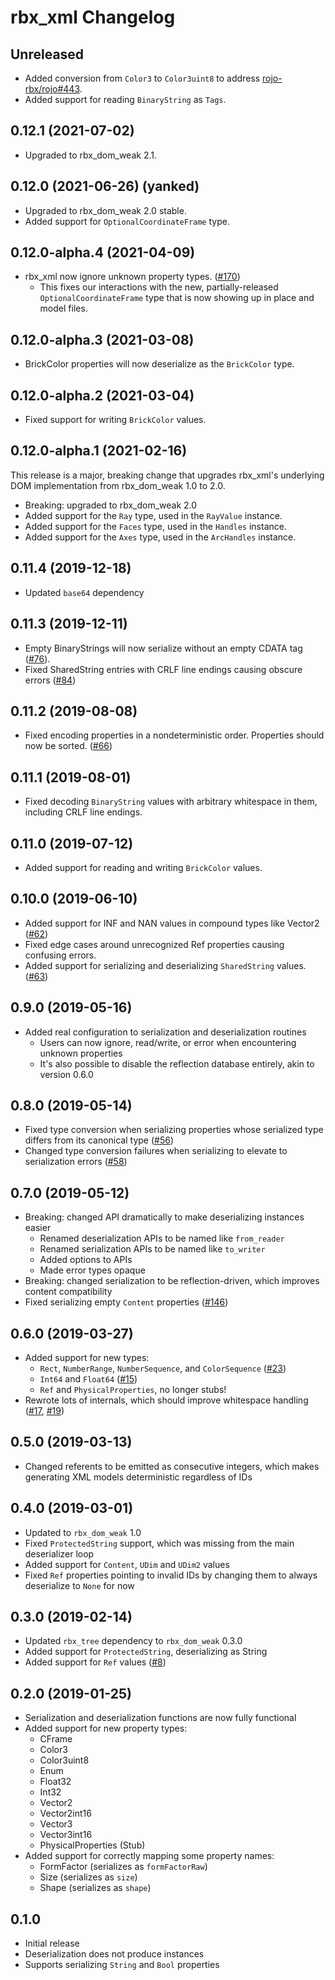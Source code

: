 # rbx_xml Changelog

## Unreleased
* Added conversion from `Color3` to `Color3uint8` to address [rojo-rbx/rojo#443](https://github.com/rojo-rbx/rojo/issues/443).
* Added support for reading `BinaryString` as `Tags`.

## 0.12.1 (2021-07-02)
* Upgraded to rbx\_dom\_weak 2.1.

## 0.12.0 (2021-06-26) (yanked)
* Upgraded to rbx\_dom\_weak 2.0 stable.
* Added support for `OptionalCoordinateFrame` type.

## 0.12.0-alpha.4 (2021-04-09)
* rbx_xml now ignore unknown property types. ([#170][pr-170])
	* This fixes our interactions with the new, partially-released `OptionalCoordinateFrame` type that is now showing up in place and model files.

[pr-170]: https://github.com/rojo-rbx/rbx-dom/pull/170

## 0.12.0-alpha.3 (2021-03-08)
* BrickColor properties will now deserialize as the `BrickColor` type.

## 0.12.0-alpha.2 (2021-03-04)
* Fixed support for writing `BrickColor` values.

## 0.12.0-alpha.1 (2021-02-16)
This release is a major, breaking change that upgrades rbx_xml's underlying DOM implementation from rbx_dom_weak 1.0 to 2.0.

* Breaking: upgraded to rbx_dom_weak 2.0
* Added support for the `Ray` type, used in the `RayValue` instance.
* Added support for the `Faces` type, used in the `Handles` instance.
* Added support for the `Axes` type, used in the `ArcHandles` instance.

## 0.11.4 (2019-12-18)
* Updated `base64` dependency

## 0.11.3 (2019-12-11)
* Empty BinaryStrings will now serialize without an empty CDATA tag ([#76](https://github.com/rojo-rbx/rbx-dom/pull/76)).
* Fixed SharedString entries with CRLF line endings causing obscure errors ([#84](https://github.com/rojo-rbx/rbx-dom/pull/84))

## 0.11.2 (2019-08-08)
* Fixed encoding properties in a nondeterministic order. Properties should now be sorted. ([#66](https://github.com/rojo-rbx/rbx-dom/pull/66))

## 0.11.1 (2019-08-01)
* Fixed decoding `BinaryString` values with arbitrary whitespace in them, including CRLF line endings.

## 0.11.0 (2019-07-12)
* Added support for reading and writing `BrickColor` values.

## 0.10.0 (2019-06-10)
* Added support for INF and NAN values in compound types like Vector2 ([#62](https://github.com/rojo-rbx/rbx-dom/pull/62))
* Fixed edge cases around unrecognized Ref properties causing confusing errors.
* Added support for serializing and deserializing `SharedString` values. ([#63](https://github.com/rojo-rbx/rbx-dom/pull/63))

## 0.9.0 (2019-05-16)
* Added real configuration to serialization and deserialization routines
	* Users can now ignore, read/write, or error when encountering unknown properties
	* It's also possible to disable the reflection database entirely, akin to version 0.6.0

## 0.8.0 (2019-05-14)
* Fixed type conversion when serializing properties whose serialized type differs from its canonical type ([#56](https://github.com/rojo-rbx/rbx-dom/pull/56))
* Changed type conversion failures when serializing to elevate to serialization errors ([#58](https://github.com/rojo-rbx/rbx-dom/pull/58))

## 0.7.0 (2019-05-12)
* Breaking: changed API dramatically to make deserializing instances easier
	* Renamed deserialization APIs to be named like `from_reader`
	* Renamed serialization APIs to be named like `to_writer`
	* Added options to APIs
	* Made error types opaque
* Breaking: changed serialization to be reflection-driven, which improves content compatibility
* Fixed serializing empty `Content` properties ([#146](https://github.com/Roblox/rojo/issues/146))

## 0.6.0 (2019-03-27)
* Added support for new types:
	* `Rect`, `NumberRange`, `NumberSequence`, and `ColorSequence` ([#23](https://github.com/rojo-rbx/rbx-dom/pull/23))
	* `Int64` and `Float64` ([#15](https://github.com/rojo-rbx/rbx-dom/pull/15))
	* `Ref` and `PhysicalProperties`, no longer stubs!
* Rewrote lots of internals, which should improve whitespace handling ([#17](https://github.com/rojo-rbx/rbx-dom/pull/17), [#19](https://github.com/rojo-rbx/rbx-dom/pull/19))

## 0.5.0 (2019-03-13)
* Changed referents to be emitted as consecutive integers, which makes generating XML models deterministic regardless of IDs

## 0.4.0 (2019-03-01)
* Updated to `rbx_dom_weak` 1.0
* Fixed `ProtectedString` support, which was missing from the main deserializer loop
* Added support for `Content`, `UDim` and `UDim2` values
* Fixed `Ref` properties pointing to invalid IDs by changing them to always deserialize to `None` for now

## 0.3.0 (2019-02-14)
* Updated `rbx_tree` dependency to `rbx_dom_weak` 0.3.0
* Added support for `ProtectedString`, deserializing as String
* Added support for `Ref` values ([#8](https://github.com/rojo-rbx/rbx-dom/pull/8))

## 0.2.0 (2019-01-25)
* Serialization and deserialization functions are now fully functional
* Added support for new property types:
	* CFrame
	* Color3
	* Color3uint8
	* Enum
	* Float32
	* Int32
	* Vector2
	* Vector2int16
	* Vector3
	* Vector3int16
	* PhysicalProperties (Stub)
* Added support for correctly mapping some property names:
	* FormFactor (serializes as `formFactorRaw`)
	* Size (serializes as `size`)
	* Shape (serializes as `shape`)

## 0.1.0
* Initial release
* Deserialization does not produce instances
* Supports serializing `String` and `Bool` properties
